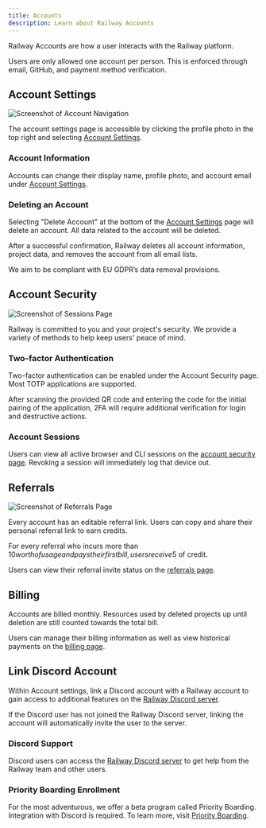 ```yaml
---
title: Accounts
description: Learn about Railway Accounts
---
```


Railway Accounts are how a user interacts with the Railway platform.

Users are only allowed one account per person. This is enforced through email, GitHub, and payment method verification.

## Account Settings

<Image src="https://res.cloudinary.com/railway/image/upload/v1631917785/docs/account-nav_jzyaeb.png"
alt="Screenshot of Account Navigation"
layout="fixed"
width={450} height={311} quality={80} />

The account settings page is accessible by clicking the profile photo in the top right and selecting <a href="https://railway.com/account" target="_blank">Account Settings</a>.

### Account Information

Accounts can change their display name, profile photo, and account email under <a href="https://railway.com/account" target="_blank">Account Settings</a>.

### Deleting an Account

Selecting "Delete Account" at the bottom of the <a href="https://railway.com/account" target="_blank">Account Settings</a> page will delete an account. All data related to the account will be deleted.

After a successful confirmation, Railway deletes all account information, project data, and removes the account from all email lists.

We aim to be compliant with EU GDPR’s data removal provisions.

## Account Security

<Image src="https://res.cloudinary.com/railway/image/upload/v1631917786/docs/sessions_qo0lhw.png"
alt="Screenshot of Sessions Page"
layout="responsive"
width={1162} height={587} quality={80} />

Railway is committed to you and your project's security. We provide a variety of methods to help keep users' peace of mind.

### Two-factor Authentication

Two-factor authentication can be enabled under the Account Security page. Most TOTP applications are supported.

After scanning the provided QR code and entering the code for the initial pairing of the application, 2FA will require additional verification for login and destructive actions.

### Account Sessions

Users can view all active browser and CLI sessions on the <a href="https://railway.com/account/security" target="_blank">account security page</a>. Revoking a session will immediately log that device out.

## Referrals

<Image src="https://res.cloudinary.com/railway/image/upload/v1631917786/docs/referrals_iya9mz.png"
alt="Screenshot of Referrals Page"
layout="responsive"
width={1141} height={604} quality={80} />

Every account has an editable referral link. Users can copy and share their personal referral link to earn credits.

For every referral who incurs more than $10 worth of usage and pays their first bill, users receive 5$ of credit.

Users can view their referral invite status on the <a href="https://railway.com/account/referrals" target="_blank">referrals page</a>.

## Billing

Accounts are billed monthly. Resources used by deleted projects up until deletion are still counted towards the total bill.

Users can manage their billing information as well as view historical payments on the <a href="https://railway.com/workspace/billing" target="_blank">billing page</a>.

## Link Discord Account

Within Account settings, link a Discord account with a Railway account to gain access to additional features on the <a href="https://discord.gg/railway" target="_blank">Railway Discord server</a>.

If the Discord user has not joined the Railway Discord server, linking the account will automatically invite the user to the server.

### Discord Support

Discord users can access the <a href="https://discord.gg/railway" target="_blank">Railway Discord server</a> to get help from the Railway team and other users.

### Priority Boarding Enrollment

For the most adventurous, we offer a beta program called Priority Boarding. Integration with Discord is required. To learn more, visit [Priority Boarding](/reference/priority-boarding).
